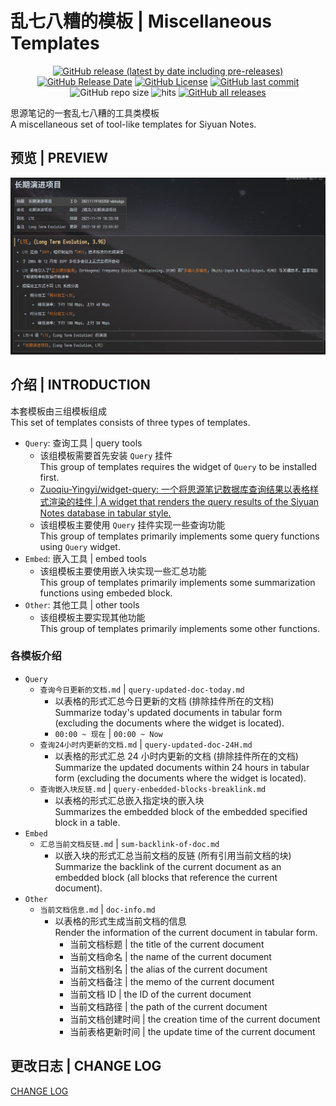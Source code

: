 # 乱七八糟的模板 | Miscellaneous Templates

<center>

[![GitHub release (latest by date including pre-releases)](https://img.shields.io/github/v/release/Zuoqiu-Yingyi/siyuan-template-misc?include_prereleases&style=flat-square)](https://github.com/Zuoqiu-Yingyi/siyuan-template-misc/releases/latest)
[![GitHub Release Date](https://img.shields.io/github/release-date/Zuoqiu-Yingyi/siyuan-template-misc?style=flat-square)](https://github.com/Zuoqiu-Yingyi/siyuan-template-misc/releases/latest)
[![GitHub License](https://img.shields.io/github/license/Zuoqiu-Yingyi/siyuan-template-misc?style=flat-square)](https://github.com/Zuoqiu-Yingyi/siyuan-template-misc/blob/main/LICENSE)
[![GitHub last commit](https://img.shields.io/github/last-commit/Zuoqiu-Yingyi/siyuan-template-misc?style=flat-square)](https://github.com/Zuoqiu-Yingyi/siyuan-template-misc/commits/main)
![GitHub repo size](https://img.shields.io/github/repo-size/Zuoqiu-Yingyi/siyuan-template-misc?style=flat-square)
![hits](https://hits.b3log.org/Zuoqiu-Yingyi/siyuan-template-misc.svg)
[![GitHub all releases](https://img.shields.io/github/downloads/Zuoqiu-Yingyi/siyuan-template-misc/total?style=flat-square)](https://github.com/Zuoqiu-Yingyi/siyuan-template-misc/releases)

</center>

思源笔记的一套乱七八糟的工具类模板  
A miscellaneous set of tool-like templates for Siyuan Notes.

## 预览 | PREVIEW

![预览-relative](./preview.png)

## 介绍 | INTRODUCTION

本套模板由三组模板组成  
This set of templates consists of three types of templates.
- `Query`: 查询工具 | query tools
  - 该组模板需要首先安装 `Query` 挂件  
    This group of templates requires the widget of `Query` to be installed first.
  - [Zuoqiu-Yingyi/widget-query: 一个将思源笔记数据库查询结果以表格样式渲染的挂件 | A widget that renders the query results of the Siyuan Notes database in tabular style.](https://github.com/Zuoqiu-Yingyi/widget-query)
  - 该组模板主要使用 `Query` 挂件实现一些查询功能  
    This group of templates primarily implements some query functions using `Query` widget.
- `Embed`: 嵌入工具 | embed tools
  - 该组模板主要使用嵌入块实现一些汇总功能  
    This group of templates primarily implements some summarization functions using embeded block.
- `Other`: 其他工具 | other tools
  - 该组模板主要实现其他功能  
    This group of templates primarily implements some other functions.

### 各模板介绍

- `Query`
  - `查询今日更新的文档.md` | `query-updated-doc-today.md`
    - 以表格的形式汇总今日更新的文档 (排除挂件所在的文档)  
      Summarize today's updated documents in tabular form (excluding the documents where the widget is located).
    - `00:00 ~ 现在` | `00:00 ~ Now`
  - `查询24小时内更新的文档.md` | `query-updated-doc-24H.md`
    - 以表格的形式汇总 24 小时内更新的文档 (排除挂件所在的文档)  
      Summarize the updated documents within 24 hours in tabular form (excluding the documents where the widget is located).
  - `查询嵌入块反链.md` | `query-enbedded-blocks-breaklink.md`
    - 以表格的形式汇总嵌入指定块的嵌入块  
      Summarizes the embedded block of the embedded specified block in a table.
- `Embed`
  - `汇总当前文档反链.md` | `sum-backlink-of-doc.md`
    - 以嵌入块的形式汇总当前文档的反链 (所有引用当前文档的块)  
      Summarize the backlink of the current document as an embedded block (all blocks that reference the current document).
- `Other`
  - `当前文档信息.md` | `doc-info.md`
    - 以表格的形式生成当前文档的信息  
      Render the information of the current document in tabular form.
      - 当前文档标题 | the title of the current document
      - 当前文档命名 | the name of the current document
      - 当前文档别名 | the alias of the current document
      - 当前文档备注 | the memo of the current document
      - 当前文档 ID | the ID of the current document
      - 当前文档路径 | the path of the current document
      - 当前文档创建时间 | the creation time of the current document
      - 当前表格更新时间 | the update time of the current document

## 更改日志 | CHANGE LOG

[CHANGE LOG](./CHANGELOG.md)
